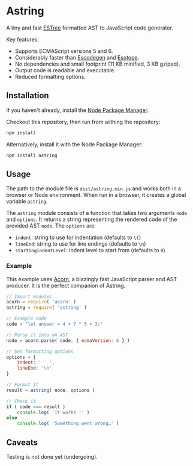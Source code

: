 # Astring

A tiny and fast [ESTree](https://github.com/estree/estree) formatted AST to JavaScript code generator.

Key features:

- Supports ECMAScript versions 5 and 6.
- Considerably faster than [Escodegen](https://github.com/estools/escodegen) and [Esotope](https://github.com/inikulin/esotope).
- No dependencies and small footprint (11 KB minified, 3 KB gziped).
- Output code is readable and executable.
- Reduced formatting options.



## Installation

If you haven't already, install the [Node Package Manager](http://nodejs.org/download/).

Checkout this repository, then run from withing the repository:

```bash
npm install
```

Alternatively, install it with the Node Package Manager:

```bash
npm install astring
```



## Usage

The path to the module file is `dist/astring.min.js` and works both in a browser or Node environment. When run in a browser, it creates a global variable `astring`.

The `astring` module consists of a function that takes two arguments `node` and `options`. It returns a string representing the rendered code of the provided AST `node`.
The `options` are:

- `indent`: string to use for indentation (defaults to `\t`)
- `lineEnd`: string to use for line endings (defaults to `\n`)
- `startingIndentLevel`: indent level to start from (defaults to `0`)



### Example

This example uses [Acorn](https://github.com/marijnh/acorn), a blazingly fast JavaScript parser and AST producer. It is the perfect companion of Astring.

```javascript
// Import modules
acorn = require( 'acorn' )
astring = require( 'astring' )

// Example code
code = "let answer = 4 + 7 * 5 + 3;"

// Parse it into an AST
node = acorn.parse( code, { ecmaVersion: 6 } )

// Set formatting options
options = {
	indent: '   ',
	lineEnd: '\n'
}

// Format it
result = astring( node, options )

// Check it
if ( code === result )
	console.log( 'It works !' )
else
	console.log( 'Something went wrong…' )
```



## Caveats

Testing is not done yet (undergoing).

